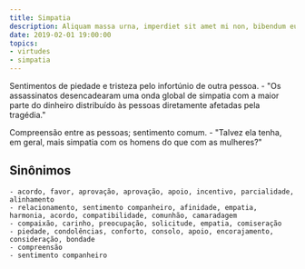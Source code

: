```yaml
---
title: Simpatia
description: Aliquam massa urna, imperdiet sit amet mi non, bibendum euismod est.
date: 2019-02-01 19:00:00
topics: 
- virtudes
- simpatia
---
```


Sentimentos de piedade e tristeza pelo infortúnio de outra pessoa.
	- "Os assassinatos desencadearam uma onda global de simpatia com a maior parte do dinheiro distribuído às pessoas diretamente afetadas pela tragédia."

Compreensão entre as pessoas; sentimento comum.
	- "Talvez ela tenha, em geral, mais simpatia com os homens do que com as mulheres?"

## Sinônimos
	- acordo, favor, aprovação, aprovação, apoio, incentivo, parcialidade, alinhamento
	- relacionamento, sentimento companheiro, afinidade, empatia, harmonia, acordo, compatibilidade, comunhão, camaradagem
	- compaixão, carinho, preocupação, solicitude, empatia, comiseração
	- piedade, condolências, conforto, consolo, apoio, encorajamento, consideração, bondade
	- compreensão
	- sentimento companheiro


